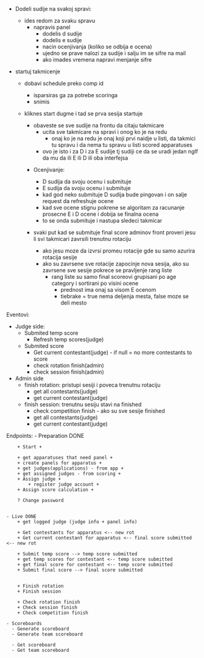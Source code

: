 + Dodeli sudije na svakoj spravi:
    + ides redom za svaku spravu
        + napravis panel 
            + dodelis d sudije
            + dodelis e sudije
            + nacin ocenjivanja (koliko se odbija e ocena)
            + ujedno se prave nalozi za sudije i salju im se sifre na mail
            + ako imades vremena napravi menjanje sifre

+ startuj takmicenje
    + dobavi schedule preko comp id 
        + isparsiras ga za potrebe scoringa
        + snimis
    + kliknes start dugme i tad se prva sesija startuje
        + obaveste se sve sudije na frontu da citaju takmicare
            + ucita sve takmicare na spravi i onog ko je na redu
                + onaj ko je na redu je onaj koji prvi naidje u listi, da takmici tu spravu i da nema tu spravu u listi scored apparatuses
            + ovo je isto i za D i za E sudije tj sudiji ce da se uradi jedan ngIf da mu da ili E ili D ili oba interfejsa 

        - Ocenjivanje:
            - D sudija da svoju ocenu i submituje
            - E sudija da svoju ocenu i submituje
            - kad god neko submituje D sudija bude pingovan i on salje request da refreshuje ocene
            - kad sve ocene stignu pokrene se algoritam za racunanje prosecne E i D ocene i dobija se finalna ocena
            - to se onda submituje i nastupa sledeci takmicar

        - svaki put kad se submituje final score adminov front proveri jesu li svi takmicari zavrsili trenutnu rotaciju
            - ako jesu moze da izvrsi promeu rotacije gde su samo azurira rotacija sesije
            - ako su zavrsene sve rotacije zapocinje nova sesija, ako su zavrsene sve sesije pokrece se pravljenje rang liste
                - rang liste su samo final scoreovi grupisani po age category i sortirani po visini ocene
                    - prednost ima onaj sa visom E ocenom
                    - tiebrake = true nema deljenja mesta, false moze se deli mesto 


Eventovi:
  - Judge side:
    - Submited temp score
      - Refresh temp scores(judge)
    - Submited score
      - Get current contestant(judge) - if null = no more contestants to score
      - check rotation finish(admin)
      - check session finish(admin)
  - Admin side
    - finish rotation: pristupi sesiji i poveca trenutnu rotaciju
      - get all contestants(judge)
      - get current contestant(judge)
    - finish session: trenutnu sesiju stavi na finished
      - check competition finish - ako su sve sesije finished
      - get all contestants(judge)
      - get current contestant(judge)



Endpoints:
    - Preparation DONE

        + Start + 

        + get apparatuses that need panel +
        + create panels for apparatus +
        + get judges(applications) - from app +
        + get assigned judges - from scoring +
        + Assign judge +
            + register judge account +
        + Assign score calculation +

        ? Change password


    - Live DONE
        + get logged judge (judge info + panel info)

        + Get contestants for apparatus <-- new rot
        + Get current contestant for apparatus <-- final score submitted <-- new rot

        + Submit temp score --> temp score submitted
        + get temp scores for contestant <-- temp score submitted
        + get final score for contestant <-- temp score submitted
        + Submit final score --> final score submitted


        + Finish rotation
        + Finish session

        + Check rotation finish 
        + Check session finish
        + Check competition finish

    - Scoreboards
      - Generate scoreboard
      - Generate team scoreboard

      - Get scoreboard
      - Get team scoreboard
